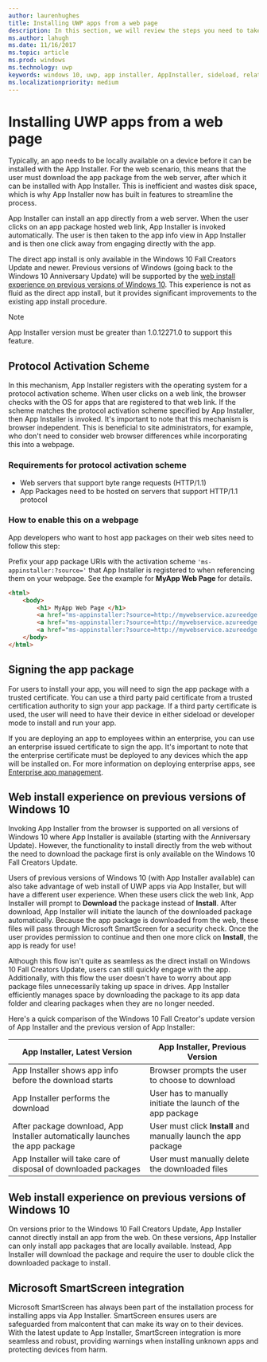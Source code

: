 ```yaml
---
author: laurenhughes
title: Installing UWP apps from a web page
description: In this section, we will review the steps you need to take to allow users to install your apps directly from the web page.
ms.author: lahugh
ms.date: 11/16/2017
ms.topic: article
ms.prod: windows
ms.technology: uwp
keywords: windows 10, uwp, app installer, AppInstaller, sideload, related set, optional packages
ms.localizationpriority: medium
---
```


# Installing UWP apps from a web page

Typically, an app needs to be locally available on a device before it can be installed with the App Installer. For the web scenario, this means that the user must download the app package from the web server, after which it can be installed with App Installer. This is inefficient and wastes disk space, which is why App Installer now has built in features to streamline the process.

App Installer can install an app directly from a web server. When the user clicks on an app package hosted web link, App Installer is invoked automatically. The user is then taken to the app info view in App Installer and is then one click away from engaging directly with the app. 

The direct app install is only available in the Windows 10 Fall Creators Update and newer. Previous versions of Windows (going back to the Windows 10 Anniversary Update) will be supported by the [web install experience on previous versions of Windows 10](#web-install-experience). This experience is not as fluid as the direct app install, but it provides significant improvements to the existing app install procedure.
  
> [!NOTE]
> App Installer version must be greater than 1.0.12271.0 to support this feature.

## Protocol Activation Scheme
In this mechanism, App Installer registers with the operating system for a protocol activation scheme. When user clicks on a web link, the browser checks with the OS for apps that are registered to that web link. If the scheme matches the protocol activation scheme specified by App Installer, then App Installer is invoked. It's important to note that this mechanism is browser independent. This is beneficial to site administrators, for example, who don't need to consider web browser differences while incorporating this into a webpage. 

### Requirements for protocol activation scheme
   - Web servers that support byte range requests (HTTP/1.1)
   - App Packages need to be hosted on servers that support HTTP/1.1 protocol   

### How to enable this on a webpage 
App developers who want to host app packages on their web sites need to follow this step:

Prefix your app package URIs with the activation scheme `'ms-appinstaller:?source='` that App Installer is registered to when referencing them on your webpage. See the example for **MyApp Web Page** for details. 
``` html
<html>
    <body>
        <h1> MyApp Web Page </h1>
        <a href="ms-appinstaller:?source=http://mywebservice.azureedge.net/HubApp.appx"> Install app package </a>
        <a href="ms-appinstaller:?source=http://mywebservice.azureedge.net/HubAppBundle.appxbundle"> Install app bundle  </a>
        <a href="ms-appinstaller:?source=http://mywebservice.azureedge.net/HubAppSet.appinstaller"> Install related set </a>
    </body>
</html>
```

## Signing the app package
For users to install your app, you will need to sign the app package with a trusted certificate. You can use a third party paid certificate from a trusted certification authority to sign your app package. If a third party certificate is used, the user will need to have their device in either sideload or developer mode to install and run your app.

If you are deploying an app to employees within an enterprise, you can use an enterprise issued certificate to sign the app. It's important to note that the enterprise certificate must be deployed to any devices which the app will be installed on. For more information on deploying enterprise apps, see [Enterprise app management](https://docs.microsoft.com/windows/client-management/mdm/enterprise-app-management).

## Web install experience on previous versions of Windows 10<a name="web-install-experience"></a>

Invoking App Installer from the browser is supported on all versions of Windows 10 where App Installer is available (starting with the Anniversary Update). However, the functionality to install directly from the web without the need to download the package first is only available on the Windows 10 Fall Creators Update.  

Users of previous versions of Windows 10 (with App Installer available) can also take advantage of web install of UWP apps via App Installer, but will have a different user experience. When these users click the web link, App Installer will prompt to **Download** the package instead of **Install**. After download, App Installer will initiate the launch of the downloaded package automatically. Because the app package is downloaded from the web, these files will pass through Microsoft SmartScreen for a security check. Once the user provides permission to continue and then one more click on **Install**, the app is ready for use!

Although this flow isn't quite as seamless as the direct install on Windows 10 Fall Creators Update, users can still quickly engage with the app. Additionally, with this flow the user doesn't have to worry about app package files unnecessarily taking up space in drives. App Installer efficiently manages space by downloading the package to its app data folder and clearing packages when they are no longer needed. 

Here's a quick comparison of the Windows 10 Fall Creator's update version of App Installer and the previous version of App Installer:

| App Installer, Latest Version | App Installer, Previous Version |
|------------------------------|----------------------------------|
| App Installer shows app info before the download starts | Browser prompts the user to choose to download  |
| App Installer performs the download | User has to manually initiate the launch of the app package |
| After package download, App Installer automatically launches the app package | User must click **Install** and manually launch the app package |
| App Installer will take care of disposal of downloaded packages | User must manually delete the downloaded files |

## Web install experience on previous versions of Windows 10
On versions prior to the Windows 10 Fall Creators Update, App Installer cannot directly install an app from the web. On these versions, App Installer can only install app packages that are locally available. Instead, App Installer will download the package and require the user to double click the downloaded package to install.


## Microsoft SmartScreen integration

Microsoft SmartScreen has always been part of the installation process for installing apps via App Installer. SmartScreen ensures users are safeguarded from malcontent that can make its way on to their devices. With the latest update to App Installer, SmartScreen integration is more seamless and robust, providing warnings when installing unknown apps and protecting devices from harm. 